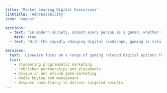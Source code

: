 ```yaml
---
title: 'Market Leading Digital Executions'
linktitle: 'Addressability'
icon: 'magnet'

sections:
  - text: 'In modern society, almost every person is a gamer, whether it its professional athletes playing games in their spare times to grandparents playing mobile games, gaming is a mainstay of modern day culture.'
    dark: true
  - text: 'With the rapidly changing digital landscape, gaming is vital to the marketing mix of brands, with significantly more targeted marketing to consumers compared to traditional media like TV, radio and out of home advertising.'

services:
  text: 'Livewire focus on a range of gaming related digital options for brands:'
  list:
    - Pioneering programmatic marketing
    - Publisher partnerships and placements
    - Unique in and around game marketing
    - Media buying and management
    - Bespoke consultancy to deliver targeted results
---
```

